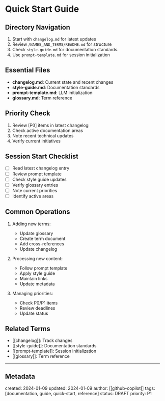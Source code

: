 # Quick Start Guide

## Directory Navigation
1. Start with `changelog.md` for latest updates
2. Review `/NAMES_AND_TERMS/README.md` for structure
3. Check `style-guide.md` for documentation standards
4. Use `prompt-template.md` for session initialization

## Essential Files
- **changelog.md**: Current state and recent changes
- **style-guide.md**: Documentation standards
- **prompt-template.md**: LLM initialization
- **glossary.md**: Term reference

## Priority Check
1. Review [P0] items in latest changelog
2. Check active documentation areas
3. Note recent technical updates
4. Verify current initiatives

## Session Start Checklist
- [ ] Read latest changelog entry
- [ ] Review prompt template
- [ ] Check style guide updates
- [ ] Verify glossary entries
- [ ] Note current priorities
- [ ] Identify active areas

## Common Operations
1. Adding new terms:
   - Update glossary
   - Create term document
   - Add cross-references
   - Update changelog

2. Processing new content:
   - Follow prompt template
   - Apply style guide
   - Maintain links
   - Update metadata

3. Managing priorities:
   - Check P0/P1 items
   - Review deadlines
   - Update status

## Related Terms
- [[changelog]]: Track changes
- [[style-guide]]: Documentation standards
- [[prompt-template]]: Session initialization
- [[glossary]]: Term reference

---
## Metadata
created: 2024-01-09
updated: 2024-01-09
author: [[github-copilot]]
tags: [documentation, guide, quick-start, reference]
status: DRAFT
priority: P1